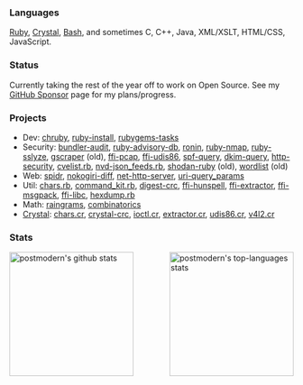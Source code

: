 ### Languages

[Ruby], [Crystal], [Bash], and sometimes C, C++, Java, XML/XSLT, HTML/CSS,
JavaScript.

### Status

Currently taking the rest of the year off to work on Open Source. See my
[GitHub Sponsor] page for my plans/progress.

### Projects

* Dev: [chruby], [ruby-install], [rubygems-tasks]
* Security: [bundler-audit], [ruby-advisory-db], [ronin], [ruby-nmap],
  [ruby-sslyze], [gscraper] \(old\), [ffi-pcap], [ffi-udis86],
  [spf-query], [dkim-query], [http-security], [cvelist.rb], [nvd-json_feeds.rb],
  [shodan-ruby] \(old\), [wordlist] \(old\)
* Web: [spidr], [nokogiri-diff], [net-http-server], [uri-query_params]
* Util: [chars.rb], [command_kit.rb], [digest-crc], [ffi-hunspell],
  [ffi-extractor], [ffi-msgpack], [ffi-libc], [hexdump.rb]
* Math: [raingrams], [combinatorics]
* [Crystal]: [chars.cr], [crystal-crc], [ioctl.cr], [extractor.cr], [udis86.cr], [v4l2.cr]

### Stats

<div>
  <img align="left" height="220em" alt="postmodern's github stats" src="https://github-readme-stats.vercel.app/api?username=postmodern&theme=chartreuse-dark&show_icons=true" />
  <img align="right" height="220em" alt="postmodern's top-languages stats" src="https://github-readme-stats.vercel.app/api/top-langs/?username=postmodern&theme=chartreuse-dark" />
</div>

[Ruby]: https://www.ruby-lang.org
[Crystal]: https://www.ruby-lang.org
[Bash]: https://mywiki.wooledge.org/BashGuide

[chruby]: https://github.com/postmodern/chruby#readme
[ruby-install]: https://github.com/postmodern/ruby-install#readme
[rubygems-tasks]: https://github.com/postmodern/rubygems-tasks#readme

[bundler-audit]: https://github.com/postmodern/bundler-audit#readme
[ruby-advisory-db]: https://github.com/rubysec/ruby-advisory-db#readme
[ronin]: https://ronin-rb.dev
[ruby-nmap]: https://github.com/sophsec/ruby-nmap#readme
[ruby-sslyze]: https://github.com/trailofbits/ruby-sslyze#readme
[gscraper]: https://github.com/postmodern/gscraper#readme
[ffi-pcap]: https://github.com/sophsec/ffi-pcap#readme
[ffi-udis86]: https://github.com/sophsec/ffi-udis86#readme
[spf-query]: https://github.com/trailofbits/spf-query#readme
[dkim-query]: https://github.com/trailofbits/spf-query#readme
[http-security]: https://github.com/trailofbits/http-security#readme
[cvelist.rb]: https://github.com/postmodern/cvelist.rb#readme
[nvd-json_feeds.rb]: https://github.com/postmodern/nvd-json_feeds.rb#readme
[shodan-ruby]: https://github.com/postmodern/shodan-ruby#readme
[wordlist]: https://github.com/sophsec/wordlist#readme

[spidr]: https://github.com/postmodern/spidr#readme
[nokogiri-diff]: https://github.com/postmodern/nokogiri-diff#readme
[net-http-server]: https://github.com/postmodern/net-http-server#readme
[uri-query_params]: https://github.com/postmodern/uri-query_params#readme

[chars.rb]: https://github.com/postmodern/chars.rb#readme
[command_kit.rb]: https://github.com/postmodern/command_kit.rb#readme
[digest-crc]: https://github.com/postmodern/digest-crc#readme
[ffi-hunspell]: https://github.com/postmodern/ffi-hunspell#readme
[ffi-extractor]: https://github.com/postmodern/ffi-extractor#readme
[ffi-msgpack]: https://github.com/postmodern/ffi-msgpack#readme
[ffi-libc]: https://github.com/postmodern/ffi-libc#readme
[hexdump.rb]: https://github.com/postmodern/hexdump.rb#readme

[raingrams]: https://github.com/postmodern/raingrams#readme
[combinatorics]: https://github.com/postmodern/combinatorics#readme

[chars.cr]: https://github.com/postmodern/chars.cr#readme
[crystal-crc]: https://github.com/postmodern/crystal-crc#readme
[ioctl.cr]: https://github.com/postmodern/ioctl.cr#readme
[extractor.cr]: https://github.com/postmodern/extractor.cr#readme
[udis86.cr]: https://github.com/postmodern/udis86.cr#readme
[v4l2.cr]: https://github.com/postmodern/v4l2.cr#readme

[GitHub Sponsor]: https://github.com/sponsors/postmodern
